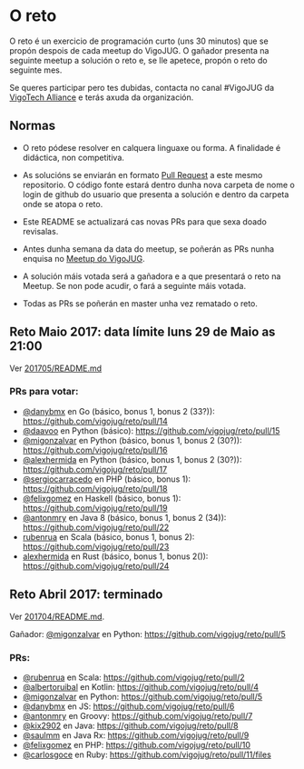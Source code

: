 # O reto

O reto é un exercicio de programación curto (uns 30 minutos) que se propón despois de cada meetup do VigoJUG. O gañador presenta na seguinte meetup a solución o reto e, se lle apetece, propón o reto do seguinte mes.

Se queres participar pero tes dubidas, contacta no canal #VigoJUG da [VigoTech Alliance](http://vigotech.org) e terás axuda da organización. 

## Normas

- O reto pódese resolver en calquera linguaxe ou forma. A finalidade é didáctica, non competitiva.

- As solucións se enviarán en formato [Pull Request](https://help.github.com/articles/about-pull-requests/) a este mesmo repositorio. O código fonte estará dentro dunha nova carpeta de nome o login de github do usuario que presenta a solución e dentro da carpeta onde se atopa o reto.

- Este README se actualizará cas novas PRs para que sexa doado revisalas.

- Antes dunha semana da data do meetup, se poñerán as PRs nunha enquisa no [Meetup do VigoJUG](https://www.meetup.com/Vigo-JUG/polls/).

- A solución máis votada será a gañadora e a que presentará o reto na Meetup. Se non pode acudir, o fará a seguinte máis votada.

- Todas as PRs se poñerán en master unha vez rematado o reto.

## Reto Maio 2017: data límite luns 29 de Maio as 21:00

Ver [201705/README.md](201705/README.md)

### PRs para votar:

- [@danybmx](https://github.com/danybmx) en Go (básico, bonus 1, bonus 2 (33?)): https://github.com/vigojug/reto/pull/14
- [@daavoo](https://github.com/vigojug/reto/pull/15) en Python (básico): https://github.com/vigojug/reto/pull/15
- [@migonzalvar](https://github.com/migonzalvar) en Python (básico, bonus 1, bonus 2 (30?)): https://github.com/vigojug/reto/pull/16
- [@alexhermida](https://github.com/alexhermida) en Python (básico, bonus 1, bonus 2 (30?)): https://github.com/vigojug/reto/pull/17
- [@sergiocarracedo](https://github.com/sergiocarracedo) en PHP (básico, bonus 1): https://github.com/vigojug/reto/pull/18
- [@felixgomez](https://github.com/vigojug/reto/pull/19) en Haskell (básico, bonus 1): https://github.com/vigojug/reto/pull/19
- [@antonmry](https://github.com/antonmry) en Java 8 (básico, bonus 1, bonus 2 (34)): https://github.com/vigojug/reto/pull/22
- [rubenrua](https://github.com/rubenrua) en Scala (básico, bonus 1, bonus 2): https://github.com/vigojug/reto/pull/23
- [alexhermida](https://github.com/alexhermida) en Rust (básico, bonus 1, bonus 2()): https://github.com/vigojug/reto/pull/24 

## Reto Abril 2017: terminado

Ver [201704/README.md](201704/README.md).

Gañador: [@migonzalvar](https://github.com/migonzalvar) en Python: https://github.com/vigojug/reto/pull/5

### PRs:

- [@rubenrua](https://github.com/rubenrua) en Scala: https://github.com/vigojug/reto/pull/2
- [@albertoruibal](https://github.com/albertoruibal) en Kotlin: https://github.com/vigojug/reto/pull/4
- [@migonzalvar](https://github.com/migonzalvar) en Python: https://github.com/vigojug/reto/pull/5
- [@danybmx](https://github.com/danybmx) en JS: https://github.com/vigojug/reto/pull/6
- [@antonmry](https://github.com/antonmry) en Groovy: https://github.com/vigojug/reto/pull/7
- [@kix2902](https://github.com/kix2902) en Java: https://github.com/vigojug/reto/pull/8
- [@saulmm](https://github.com/saulmm) en Java Rx: https://github.com/vigojug/reto/pull/9
- [@felixgomez](https://github.com/felixgomez) en PHP: https://github.com/vigojug/reto/pull/10
- [@carlosgoce](https://github.com/carlosgoce) en Ruby: https://github.com/vigojug/reto/pull/11/files
